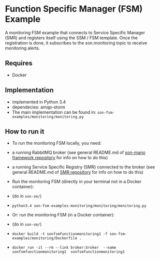 # Function Specific Manager (FSM) Example
A monitoring FSM example that connects to Service Specific Manager (SMR) and registers itself using the SSM / FSM template. Once the registration is done, it subscribes to the son.monitoring topic to receive monitoring alerts.

## Requires
* Docker

## Implementation
* implemented in Python 3.4
* dependecies: amqp-storm
* The main implementation can be found in: `son-fsm-examples/monitoring/monitoring.py`

## How to run it

* To run the monitoring FSM locally, you need:
 * a running RabbitMQ broker (see general README.md of [son-mano framework repository](https://github.com/sonata-nfv/son-mano-framework) for info on how to do this)
 * a running Service Specific Registry (SMR) connected to the broker (see general README.md of [SMR repository](https://github.com/sonata-nfv/son-mano-framework) for info on how to do this)

* Run the monitoring FSM (directly in your terminal not in a Docker container):
 * (do in `son-sm/`)
 * `python3.4 son-fsm-examples-monitoring/monitoring/monitoring.py`

* Or: run the monitoring FSM (in a Docker container):
 * (do in `son-sm/`)
 * `docker build -t sonfsmfunctionmonitoring1 -f son-fsm-examples/monitoring/Dockerfile .`
 * `docker run -it --rm --link broker:broker  --name sonfsmfunctionmonitoring1  sonfsmfunctionmonitoring1`
